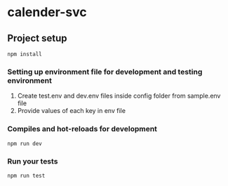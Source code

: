 # calender-svc

## Project setup
```
npm install
```
### Setting up environment file for development and testing environment

1) Create test.env and dev.env files inside config folder from sample.env file
2) Provide values of each key in env file

### Compiles and hot-reloads for development
```
npm run dev
```

### Run your tests
```
npm run test
```
